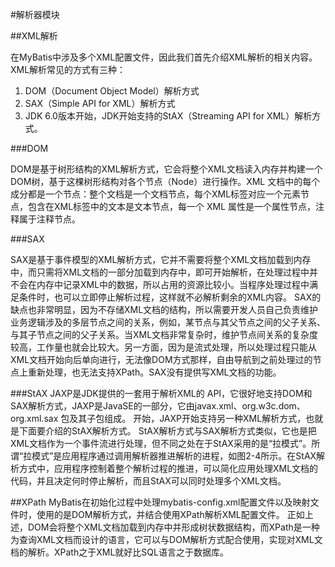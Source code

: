 
#解析器模块

##XML解析

在MyBatis中涉及多个XML配置文件，因此我们首先介绍XML解析的相关内容。
XML解析常见的方式有三种：
1. DOM（Document Object Model）解析方式
2. SAX（Simple API for XML）解析方式
3. JDK 6.0版本开始，JDK开始支持的StAX（Streaming API for XML）解析方式。

###DOM

DOM是基于树形结构的XML解析方式，它会将整个XML文档读入内存并构建一个DOM树，基于这棵树形结构对各个节点（Node）进行操作。XML 文档中的每个成分都是一个节点：整个文档是一个文档节点，每个XML标签对应一个元素节点，包含在XML标签中的文本是文本节点，每一个 XML 属性是一个属性节点，注释属于注释节点。

###SAX

SAX是基于事件模型的XML解析方式，它并不需要将整个XML文档加载到内存中，而只需将XML文档的一部分加载到内存中，即可开始解析，在处理过程中并不会在内存中记录XML中的数据，所以占用的资源比较小。当程序处理过程中满足条件时，也可以立即停止解析过程，这样就不必解析剩余的XML内容。
SAX的缺点也非常明显，因为不存储XML文档的结构，所以需要开发人员自己负责维护业务逻辑涉及的多层节点之间的关系，例如，某节点与其父节点之间的父子关系、与其子节点之间的父子关系。当XML文档非常复杂时，维护节点间关系的复杂度较高，工作量也就会比较大。另一方面，因为是流式处理，所以处理过程只能从XML文档开始向后单向进行，无法像DOM方式那样，自由导航到之前处理过的节点上重新处理，也无法支持XPath。SAX没有提供写XML文档的功能。

###StAX
JAXP是JDK提供的一套用于解析XML的 API，它很好地支持DOM和SAX解析方式，JAXP是JavaSE的一部分，它由javax.xml、org.w3c.dom、org.xml.sax 包及其子包组成。
开始，JAXP开始支持另一种XML解析方式，也就是下面要介绍的StAX解析方式。
StAX解析方式与SAX解析方式类似，它也是把XML文档作为一个事件流进行处理，但不同之处在于StAX采用的是“拉模式”。所谓“拉模式”是应用程序通过调用解析器推进解析的进程，如图2-4所示。在StAX解析方式中，应用程序控制着整个解析过程的推进，可以简化应用处理XML文档的代码，并且决定何时停止解析，而且StAX可以同时处理多个XML文档。

##XPath
MyBatis在初始化过程中处理mybatis-config.xml配置文件以及映射文件时，使用的是DOM解析方式，并结合使用XPath解析XML配置文件。
正如上述，DOM会将整个XML文档加载到内存中并形成树状数据结构，而XPath是一种为查询XML文档而设计的语言，它可以与DOM解析方式配合使用，实现对XML文档的解析。XPath之于XML就好比SQL语言之于数据库。